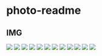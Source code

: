 # photo-readme


## IMG

<img style="" src="./assets/mockup.png" />
<img style="" src="./assets/mockup02.png" />
<img style="" src="./assets/mockup03.png" />
<img style="" src="./assets/mockup04.png" />
<img style="" src="./assets/group_215.svg" />
<img style="" src="./assets/group_215_02.svg" />
<img style="" src="./assets/footer.svg" />
<img style="" src="./assets/separator.svg" />
<img style="" src="./assets/separator_table.svg" />
<img style="" src="./assets/page02_investimentos.svg" />
<img style="" src="./assets/page02_investimentos_02.svg" />
<img style="" src="./assets/nova_foto.svg" />